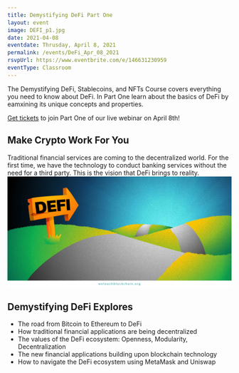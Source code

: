 ```yaml
---
title: Demystifying DeFi Part One
layout: event
image: DEFI_p1.jpg
date: 2021-04-08
eventdate: Thrusday, April 8, 2021
permalink: /events/DeFi_Apr_08_2021
rsvpUrl: https://www.eventbrite.com/e/146631230959
eventType: Classroom
---
```

The Demystifying DeFi, Stablecoins, and NFTs Course covers everything you need to know about DeFi. In Part One learn about the basics of DeFi by eamxining its unique concepts and properties.

<a href="https://www.eventbrite.com/e/146631230959" target="_blank" rel="noopener">Get tickets</a> to join Part One of our live webinar on April 8th!

<h2>Make Crypto Work For You</h2>
Traditional financial services are coming to the decentralized world. For the first time, we have the technology to conduct banking services without the need for a third party. This is the vision that DeFi brings to reality.

<img src="/assets/img/HowDidWeGetToDeFi.jpg">

<h2>Demystifying DeFi Explores</h2>
<ul>
  <li>The road from Bitcoin to Ethereum to DeFi</li>
  <li>How traditional financial applications are being decentralized</li>
  <li>The values of the DeFi ecosystem: Openness, Modularity, Decentralization</li>
  <li>The new financial applications building upon blockchain technology</li>
  <li>How to navigate the DeFi ecosystem using MetaMask and Uniswap</li>
</ul>
